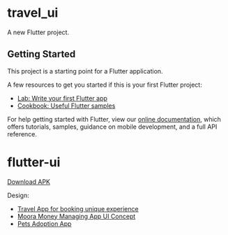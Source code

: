 # travel_ui

A new Flutter project.

## Getting Started

This project is a starting point for a Flutter application.

A few resources to get you started if this is your first Flutter project:

- [Lab: Write your first Flutter app](https://flutter.dev/docs/get-started/codelab)
- [Cookbook: Useful Flutter samples](https://flutter.dev/docs/cookbook)

For help getting started with Flutter, view our
[online documentation](https://flutter.dev/docs), which offers tutorials,
samples, guidance on mobile development, and a full API reference.
# flutter-ui
[Download APK](https://github.com/rozakia-ch/flutter-ui/raw/main/apk/app-release.apk)

Design:
- [Travel App for booking unique experience](https://dribbble.com/shots/6510521-Travel-App-for-booking-unique-experience)
- [Moora Money Managing App UI Concept](https://www.uplabs.com/posts/moora-money-managing-app-ui-concept)
- [Pets Adoption App](https://dribbble.com/shots/6617690--Pets-Adoption-App)